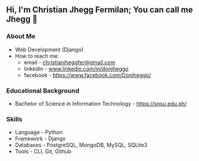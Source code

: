 ## Hi, I'm Christian Jhegg Fermilan; You can call me Jhegg 👋


### About Me
* Web Development (Django)
* How to reach me: 
    * email - christianjheggfer@gmail.com
    * linkedin - www.linkedin.com/in/donjheggo
    * facebook - https://www.facebook.com/Donjheggo/

### Educational Background
* Bachelor of Science in Information Technology - https://snsu.edu.ph/

### Skills
* Language - Python
* Framework - Django
* Databases - PostgreSQL, MongoDB, MySQL, SQLite3
* Tools - CLI, Git, Github

